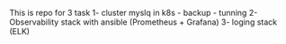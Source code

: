 This is repo for 3 task
  1- cluster myslq in k8s 
    - backup 
    - tunning
  2- Observability stack with ansible (Prometheus + Grafana)
  3- loging stack (ELK)
